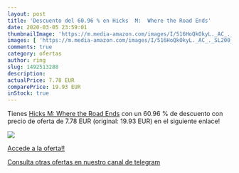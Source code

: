```yaml
---
layout: post
title: 'Descuento del 60.96 % en Hicks  M:  Where the Road Ends'
date: 2020-03-05 23:59:01
thumbnailImage: 'https://m.media-amazon.com/images/I/516HoQkOkyL._AC_._SL200_.jpg'
images: [ 'https://m.media-amazon.com/images/I/516HoQkOkyL._AC_._SL200_.jpg' ]
comments: true
category: ofertas
author: ring
slug: 1492513288
description:
actualPrice: 7.78 EUR
comparePrice: 19.93 EUR
inStock: true
---
```


Tienes [Hicks  M:  Where the Road Ends](https://www.amazon.es/dp/1492513288/?tag=redken-21) con un 60.96 % de descuento con precio de oferta de 7.78 EUR (original: 19.93 EUR) en el siguiente enlace!

[![](https://m.media-amazon.com/images/I/516HoQkOkyL._AC_._SL200_.jpg)](https://www.amazon.es/dp/1492513288/?tag=redken-21)

[Accede a la oferta!!](https://www.amazon.es/dp/1492513288/?tag=redken-21)

[Consulta otras ofertas en nuestro canal de telegram](https://t.me/s/ofertas25)
